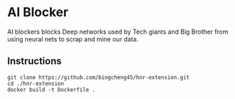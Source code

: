 # AI Blocker 

AI blockers blocks Deep networks used by Tech giants and Big Brother from using neural nets 
to scrap and mine our data. 

## Instructions

```
git clone https://github.com/bingcheng45/hnr-extension.git
cd ./hnr-extension
docker build -t Dockerfile .
```

